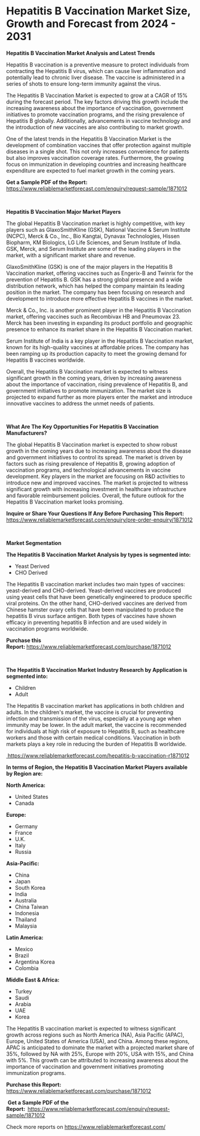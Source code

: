 <p><h1>Hepatitis B Vaccination Market Size, Growth and Forecast from 2024 - 2031</h1></p><p><strong>Hepatitis B Vaccination Market Analysis and Latest Trends</strong></p>
<p><p>Hepatitis B vaccination is a preventive measure to protect individuals from contracting the Hepatitis B virus, which can cause liver inflammation and potentially lead to chronic liver disease. The vaccine is administered in a series of shots to ensure long-term immunity against the virus.</p><p>The Hepatitis B Vaccination Market is expected to grow at a CAGR of 15% during the forecast period. The key factors driving this growth include the increasing awareness about the importance of vaccination, government initiatives to promote vaccination programs, and the rising prevalence of Hepatitis B globally. Additionally, advancements in vaccine technology and the introduction of new vaccines are also contributing to market growth.</p><p>One of the latest trends in the Hepatitis B Vaccination Market is the development of combination vaccines that offer protection against multiple diseases in a single shot. This not only increases convenience for patients but also improves vaccination coverage rates. Furthermore, the growing focus on immunization in developing countries and increasing healthcare expenditure are expected to fuel market growth in the coming years.</p></p>
<p><strong>Get a Sample PDF of the Report:&nbsp;</strong> <a href="https://www.reliablemarketforecast.com/enquiry/request-sample/1871012">https://www.reliablemarketforecast.com/enquiry/request-sample/1871012</a></p>
<p>&nbsp;</p>
<p><strong>Hepatitis B Vaccination Major Market Players</strong></p>
<p><p>The global Hepatitis B Vaccination market is highly competitive, with key players such as GlaxoSmithKline (GSK), National Vaccine & Serum Institute (NCPC), Merck & Co., Inc., Bio Kangtai, Dynavax Technologies, Hissen Biopharm, KM Biologics, LG Life Sciences, and Serum Institute of India. GSK, Merck, and Serum Institute are some of the leading players in the market, with a significant market share and revenue.</p><p>GlaxoSmithKline (GSK) is one of the major players in the Hepatitis B Vaccination market, offering vaccines such as Engerix-B and Twinrix for the prevention of Hepatitis B. GSK has a strong global presence and a wide distribution network, which has helped the company maintain its leading position in the market. The company has been focusing on research and development to introduce more effective Hepatitis B vaccines in the market.</p><p>Merck & Co., Inc. is another prominent player in the Hepatitis B Vaccination market, offering vaccines such as Recombivax HB and Pneumovax 23. Merck has been investing in expanding its product portfolio and geographic presence to enhance its market share in the Hepatitis B Vaccination market.</p><p>Serum Institute of India is a key player in the Hepatitis B Vaccination market, known for its high-quality vaccines at affordable prices. The company has been ramping up its production capacity to meet the growing demand for Hepatitis B vaccines worldwide.</p><p>Overall, the Hepatitis B Vaccination market is expected to witness significant growth in the coming years, driven by increasing awareness about the importance of vaccination, rising prevalence of Hepatitis B, and government initiatives to promote immunization. The market size is projected to expand further as more players enter the market and introduce innovative vaccines to address the unmet needs of patients.</p></p>
<p>&nbsp;</p>
<p><strong>What Are The Key Opportunities For Hepatitis B Vaccination Manufacturers?</strong></p>
<p><p>The global Hepatitis B Vaccination market is expected to show robust growth in the coming years due to increasing awareness about the disease and government initiatives to control its spread. The market is driven by factors such as rising prevalence of Hepatitis B, growing adoption of vaccination programs, and technological advancements in vaccine development. Key players in the market are focusing on R&D activities to introduce new and improved vaccines. The market is projected to witness significant growth with increasing investment in healthcare infrastructure and favorable reimbursement policies. Overall, the future outlook for the Hepatitis B Vaccination market looks promising.</p></p>
<p><strong>Inquire or Share Your Questions If Any Before Purchasing This Report:</strong> <a href="https://www.reliablemarketforecast.com/enquiry/pre-order-enquiry/1871012">https://www.reliablemarketforecast.com/enquiry/pre-order-enquiry/1871012</a></p>
<p>&nbsp;</p>
<p><strong>Market Segmentation</strong></p>
<p><strong>The Hepatitis B Vaccination Market Analysis by types is segmented into:</strong></p>
<p><ul><li>Yeast Derived</li><li>CHO Derived</li></ul></p>
<p><p>The Hepatitis B vaccination market includes two main types of vaccines: yeast-derived and CHO-derived. Yeast-derived vaccines are produced using yeast cells that have been genetically engineered to produce specific viral proteins. On the other hand, CHO-derived vaccines are derived from Chinese hamster ovary cells that have been manipulated to produce the hepatitis B virus surface antigen. Both types of vaccines have shown efficacy in preventing hepatitis B infection and are used widely in vaccination programs worldwide.</p></p>
<p><strong>Purchase this Report:&nbsp;</strong><a href="https://www.reliablemarketforecast.com/purchase/1871012">https://www.reliablemarketforecast.com/purchase/1871012</a></p>
<p>&nbsp;</p>
<p><strong>The Hepatitis B Vaccination Market Industry Research by Application is segmented into:</strong></p>
<p><ul><li>Children</li><li>Adult</li></ul></p>
<p><p>The Hepatitis B vaccination market has applications in both children and adults. In the children's market, the vaccine is crucial for preventing infection and transmission of the virus, especially at a young age when immunity may be lower. In the adult market, the vaccine is recommended for individuals at high risk of exposure to Hepatitis B, such as healthcare workers and those with certain medical conditions. Vaccination in both markets plays a key role in reducing the burden of Hepatitis B worldwide.</p></p>
<p><a href="https://www.reliablemarketforecast.com/hepatitis-b-vaccination-r1871012">&nbsp;https://www.reliablemarketforecast.com/hepatitis-b-vaccination-r1871012</a></p>
<p><strong>In terms of Region, the Hepatitis B Vaccination Market Players available by Region are:</strong></p>
<p>
    <p> <strong> North America: </strong>
        <ul>
            <li>United States</li>
            <li>Canada</li>
        </ul>
        </p> 
    <p> <strong> Europe: </strong>
        <ul>
            <li>Germany</li>
            <li>France</li>
            <li>U.K.</li>
            <li>Italy</li>
            <li>Russia</li>
        </ul>
        </p> 
    <p> <strong> Asia-Pacific: </strong>
        <ul>
            <li>China</li>
            <li>Japan</li>
            <li>South Korea</li>
            <li>India</li>
            <li>Australia</li>
            <li>China Taiwan</li>
            <li>Indonesia</li>
            <li>Thailand</li>
            <li>Malaysia</li>
        </ul>
        </p> 
    <p> <strong> Latin America: </strong>
        <ul>
            <li>Mexico</li>
            <li>Brazil</li>
            <li>Argentina Korea</li>
            <li>Colombia</li>
        </ul>
        </p> 
    <p> <strong> Middle East & Africa: </strong>
        <ul>
            <li>Turkey</li>
            <li>Saudi</li>
            <li>Arabia</li>
            <li>UAE</li>
            <li>Korea</li>
        </ul>
    </p>
    </p>
<p><p>The Hepatitis B vaccination market is expected to witness significant growth across regions such as North America (NA), Asia Pacific (APAC), Europe, United States of America (USA), and China. Among these regions, APAC is anticipated to dominate the market with a projected market share of 35%, followed by NA with 25%, Europe with 20%, USA with 15%, and China with 5%. This growth can be attributed to increasing awareness about the importance of vaccination and government initiatives promoting immunization programs.</p></p>
<p><strong>Purchase this Report: </strong><a href="https://www.reliablemarketforecast.com/purchase/1871012">https://www.reliablemarketforecast.com/purchase/1871012</a></p>
<p>&nbsp;<strong>Get a Sample PDF of the Report:&nbsp;&nbsp;</strong><a href="https://www.reliablemarketforecast.com/enquiry/request-sample/1871012">https://www.reliablemarketforecast.com/enquiry/request-sample/1871012</a></p>
<p><strong></strong></p>
<p>Check more reports on <a href="https://www.reliablemarketforecast.com/">https://www.reliablemarketforecast.com/</a></p>